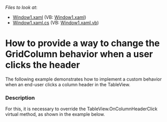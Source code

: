 <!-- default file list -->
*Files to look at*:

* [Window1.xaml](./CS/Window1.xaml) (VB: [Window1.xaml](./VB/Window1.xaml))
* [Window1.xaml.cs](./CS/Window1.xaml.cs) (VB: [Window1.xaml.vb](./VB/Window1.xaml.vb))
<!-- default file list end -->
# How to provide a way to change the GridColumn behavior when a user clicks the header


<p>The following example demonstrates how to implement a custom behavior when an end-user clicks a column header in the TableView.</p>


<h3>Description</h3>

<p>For this, it is necessary to override the TableView.OnColumnHeaderClick virtual method, as shown in the example below.</p>

<br/>


